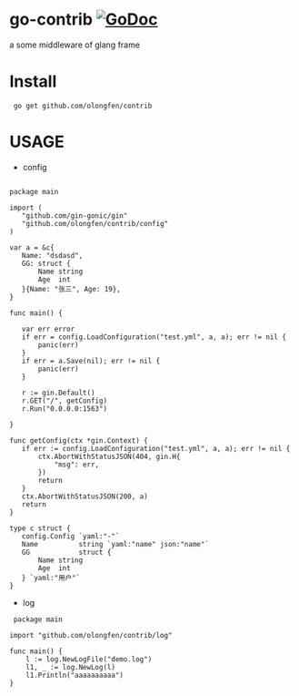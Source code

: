 # go-contrib  [![GoDoc](https://godoc.org/github.com/olongfen/contrib?status.svg)](https://godoc.org/github.com/olongfen/contrib)
 a some middleware of glang frame
 
# Install
` go get github.com/olongfen/contrib`
 
# USAGE

- config
 
 ```golang 
   
package main

import (
	"github.com/gin-gonic/gin"
	"github.com/olongfen/contrib/config"
)

var a = &c{
	Name: "dsdasd",
	GG: struct {
		Name string
		Age  int
	}{Name: "张三", Age: 19},
}

func main() {

	var err error
	if err = config.LoadConfiguration("test.yml", a, a); err != nil {
		panic(err)
	}
	if err = a.Save(nil); err != nil {
		panic(err)
	}

	r := gin.Default()
	r.GET("/", getConfig)
	r.Run("0.0.0.0:1563")

}

func getConfig(ctx *gin.Context) {
	if err := config.LoadConfiguration("test.yml", a, a); err != nil {
		ctx.AbortWithStatusJSON(404, gin.H{
			"msg": err,
		})
		return
	}
	ctx.AbortWithStatusJSON(200, a)
	return
}

type c struct {
	config.Config `yaml:"-"`
	Name          string `yaml:"name" json:"name"`
	GG            struct {
		Name string
		Age  int
	} `yaml:"用户"`
}
  ```
  
- log
```golang
 package main

import "github.com/olongfen/contrib/log"

func main() {
	l := log.NewLogFile("demo.log")
	l1, _ := log.NewLog(l)
	l1.Println("aaaaaaaaaa")
}
  ```
 
